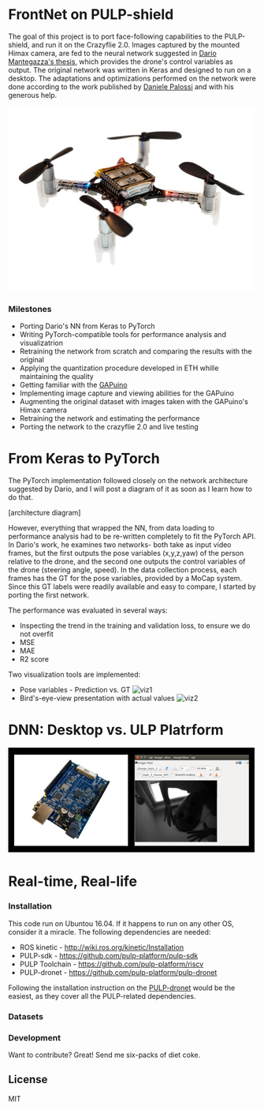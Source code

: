 # FrontNet on PULP-shield

The goal of this project is to port face-following capabilities to the PULP-shield, and run it on the Crazyflie 2.0. Images captured by the mounted Himax camera, are fed to the neural network suggested in [Dario Mantegazza's thesis](https://github.com/idsia-robotics/proximity-quadrotor-learning), which provides the drone's control variables as output. The original network was written in Keras and designed to run on a desktop. The adaptations and optimizations performed on the network were done according to the work published by [Daniele Palossi](https://github.com/pulp-platform/pulp-dronet) and with his generous help.

<img src="/resources/crazyflie2.0.jpg" alt="drawing" width="500"/>


### Milestones
  - Porting Dario's NN from Keras to PyTorch
  - Writing PyTorch-compatible tools for performance analysis and visualizatrion
  - Retraining the network from scratch and comparing the results with the original 
  - Applying the quantization procedure developed in ETH whille maintaining the quality
  - Getting familiar with the [GAPuino](https://greenwaves-technologies.com/product/gapuino/)
  - Implementing image capture and viewing abilities for the GAPuino
  - Augmenting the original dataset with images taken with the GAPuino's Himax camera
  - Retraining the network and estimating the performance 
  - Porting the network to the crazyflie 2.0 and live testing

# From Keras to PyTorch 
The PyTorch implementation followed closely on the network architecture suggested by Dario, and I will post a diagram of it as soon as I learn how to do that. 

[architecture diagram]

However, everything that wrapped the NN, from data loading to performance analysis had to be re-written completely to fit the PyTorch API. In Dario's work, he examines two networks- both take as input video frames, but the first outputs the pose variables (x,y,z,yaw) of the person relative to the drone, and the second one outputs the control variables of the drone (steering angle, speed). In the data collection process, each frames has the GT for the pose variables, provided by a MoCap system. Since this GT labels were readily available and easy to compare, I started by porting the first network.

The performance was evaluated in several ways:
* Inspecting the trend in the training and validation loss, to ensure we do not overfit
* MSE
* MAE
* R2 score

Two visualization tools are implemented:
* Pose variables - Prediction vs. GT
![viz1](/resources/viz1.gif)
* Bird's-eye-view presentation with actual values
![viz2](/resources/viz2.gif)

# DNN: Desktop vs. ULP Platrform 
<img src="/resources/Gapuino.png" alt="drawing" width="500"/>


# Real-time, Real-life 


### Installation
This code run on Ubuntou 16.04. If it happens to run on any other OS, consider it a miracle.
The following dependencies are needed:
* ROS kinetic - http://wiki.ros.org/kinetic/Installation
* PULP-sdk - https://github.com/pulp-platform/pulp-sdk
* PULP Toolchain - https://github.com/pulp-platform/riscv
* PULP-dronet - https://github.com/pulp-platform/pulp-dronet

Following the installation instruction on the [PULP-dronet](https://github.com/pulp-platform/pulp-dronet) would be the easiest, as they cover all the PULP-related dependencies.

### Datasets

### Development

Want to contribute? Great!
Send me six-packs of diet coke.

License
----

MIT

